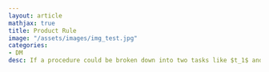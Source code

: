 ```yaml
---
layout: article
mathjax: true
title: Product Rule
image: "/assets/images/img_test.jpg"
categories:
- DM
desc: If a procedure could be broken down into two tasks like $t_1$ and $t_2$ and:

































































































































































































































































































































































 
imagealt: 
---
```


If a procedure could be broken down into two tasks like $t_1$ and $t_2$ and:

































































































































































































































































































































































* there are $n_1$ ways to do $t_1$

































































































































































































































































































































































* and $n_2$ ways to do $t_2$

































































































































































































































































































































































Then total number of ways to do the procedure is $n_1 n_2$.


































































































































































































































































































































































[Cardinality]({% post_url 2020-07-09-cardinality %}) of [Cartesian Product]({% post_url 2020-05-08-cartesian-product %}) of [Sets]({% post_url 2020-07-03-sets %}) $A_1, A_2, \dots A_n$ is equal to product of cardinality of each set combined, given all sets are disjoint and finite.

































































































































































































































































































































































$$|A_1 \times A_2 \times \dots A_n| = |A_1| \cdot |A_2| \cdot \dots \cdot |A_n|$$
































































































































































































































































































































































